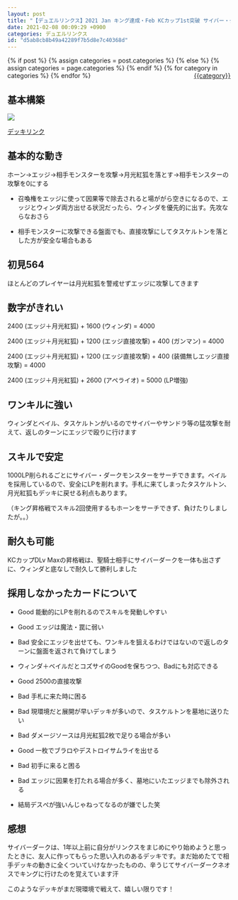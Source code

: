 ```yaml
---
layout: post
title: "【デュエルリンクス】2021 Jan キング達成・Feb KCカップ1st突破 サイバー・ダーク"
date: 2021-02-08 00:09:29 +0900
categories: デュエルリンクス
id: "d5ab8cb8b49a42289f7b5d8e7c40368d"
---
```

{% if post %}
{% assign categories = post.categories %}
{% else %}
{% assign categories = page.categories %}
{% endif %}
{% for category in categories %}
<a href="{{site.baseurl}}/categories/#{{category|slugize}}" style="float: right; margin-left: 4px;">{{category}}</a>
{% endfor %}
<br>
## 基本構築

![]({{site.baseurl}}\assets/d5ab8cb8b49a42289f7b5d8e7c40368d/cyberdark.png)

[デッキリンク](https://duellinks.konami.net/att/01bd46f769945fdfac0ecc58aff7a423d11970005b)

## 基本的な動き

ホーン→エッジ→相手モンスターを攻撃→月光紅狐を落とす→相手モンスターの攻撃を0にする

- 召喚権をエッジに使って因果等で除去されると場ががら空きになるので、エッジとウィンダ両方出せる状況だったら、ウィンダを優先的に出す。先攻ならなおさら

- 相手モンスターに攻撃できる盤面でも、直接攻撃にしてタスケルトンを落とした方が安全な場合もある

## 初見564

ほとんどのプレイヤーは月光紅狐を警戒せずエッジに攻撃してきます

## 数字がきれい

2400 (エッジ＋月光紅狐) + 1600 (ウィンダ) = 4000

2400 (エッジ＋月光紅狐) + 1200 (エッジ直接攻撃) + 400 (ガンマン) = 4000

2400 (エッジ＋月光紅狐) + 1200 (エッジ直接攻撃) + 400 (装備無しエッジ直接攻撃) = 4000

2400 (エッジ＋月光紅狐) + 2600 (アペライオ) = 5000 (LP増強)

## ワンキルに強い

ウィンダとベイル、タスケルトンがいるのでサイバーやサンドラ等の猛攻撃を耐えて、返しのターンにエッジで殴りに行けます

## スキルで安定

1000LP削られるごとにサイバー・ダークモンスターをサーチできます。ベイルを採用しているので、安全にLPを削れます。手札に来てしまったタスケルトン、月光紅狐もデッキに戻せる利点もあります。

（キング昇格戦でスキル2回使用するもホーンをサーチできず、負けたりしましたが。。）

## 耐久も可能

KCカップDLv Maxの昇格戦は、聖騎士相手にサイバーダークを一体も出さずに、ウィンダと底なしで耐久して勝利しました



## 採用しなかったカードについて

- Good 能動的にLPを削れるのでスキルを発動しやすい

- Good エッジは魔法・罠に弱い

- Bad 安全にエッジを出せても、ワンキルを狙えるわけではないので返しのターンに盤面を返されて負けてしまう

- ウィンダ＋ベイルだとコズサイのGoodを保ちつつ、Badにも対応できる



- Good 2500の直接攻撃

- Bad 手札に来た時に困る

- Bad 現環境だと展開が早いデッキが多いので、タスケルトンを墓地に送りたい

- Bad ダメージソースは月光紅狐2枚で足りる場合が多い



- Good 一枚でブラロやデストロイサムライを出せる

- Bad 初手に来ると困る

- Bad エッジに因果を打たれる場合が多く、墓地にいたエッジまでも除外される



- 結局デスぺが強いんじゃねってなるのが嫌でした笑



## 感想

サイバーダークは、1年以上前に自分がリンクスをまじめにやり始めようと思ったときに、友人に作ってもらった思い入れのあるデッキです。まだ始めたてで相手デッキの動きに全くついていけなかったものの、辛うじてサイバーダークネオスでキングに行けたのを覚えています汗

このようなデッキがまだ現環境で戦えて、嬉しい限りです！



